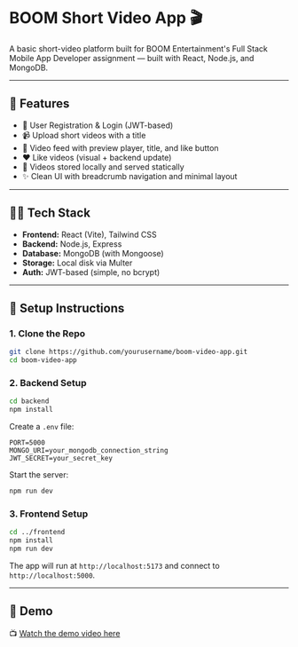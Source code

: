 # BOOM Short Video App 🎬

A basic short-video platform built for BOOM Entertainment's Full Stack Mobile App Developer assignment — built with React, Node.js, and MongoDB.

---

## 🚀 Features

- 🔐 User Registration & Login (JWT-based)
- 📹 Upload short videos with a title
- 🧾 Video feed with preview player, title, and like button
- ❤️ Like videos (visual + backend update)
- 📁 Videos stored locally and served statically
- ✨ Clean UI with breadcrumb navigation and minimal layout

---

## 🧑‍💻 Tech Stack

- **Frontend:** React (Vite), Tailwind CSS
- **Backend:** Node.js, Express
- **Database:** MongoDB (with Mongoose)
- **Storage:** Local disk via Multer
- **Auth:** JWT-based (simple, no bcrypt)

---

## 🔧 Setup Instructions

### 1. Clone the Repo

```bash
git clone https://github.com/yourusername/boom-video-app.git
cd boom-video-app
```

### 2. Backend Setup

```bash
cd backend
npm install
```

Create a `.env` file:

```
PORT=5000
MONGO_URI=your_mongodb_connection_string
JWT_SECRET=your_secret_key
```

Start the server:

```bash
npm run dev
```

### 3. Frontend Setup

```bash
cd ../frontend
npm install
npm run dev
```

The app will run at `http://localhost:5173` and connect to `http://localhost:5000`.

---

## 🎥 Demo

📺 [Watch the demo video here](https://your-demo-link.com)

